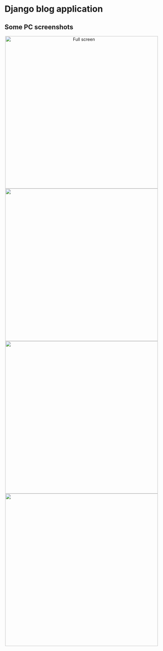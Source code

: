 # Django blog application

## Some PC screenshots
<p align="center">
  <img src="https://user-images.githubusercontent.com/38563357/181847692-95e71265-77bf-400d-ab63-b66439c47846.jpeg" width="500" title="Full screen">
  <img src="https://user-images.githubusercontent.com/38563357/181847698-fa0145c2-ee76-4cd4-91b2-c8a911fc0a8c.jpeg" width="500">
  <img src="https://user-images.githubusercontent.com/38563357/181847705-4e5850de-e327-4f92-993d-e40141ba31ff.jpeg" width="500">
  <img src="https://user-images.githubusercontent.com/38563357/181847708-4689f30a-1801-4a2a-a958-f72a2b090205.jpeg" width="500">
</p>
